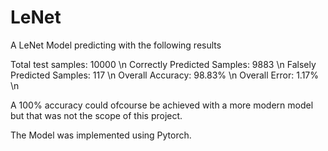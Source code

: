 # LeNet
A LeNet Model predicting with the following results

Total test samples: 10000 \n
Correctly Predicted Samples: 9883 \n
Falsely Predicted Samples: 117 \n
Overall Accuracy: 98.83% \n
Overall Error: 1.17% \n

A 100% accuracy could ofcourse be achieved with a more modern model but that was not the scope of this project.

The Model was implemented using Pytorch.
